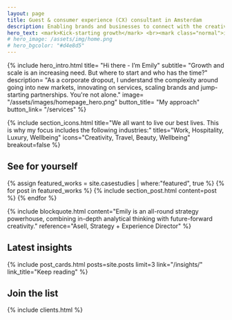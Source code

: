 ```yaml
---
layout: page
title: Guest & consumer experience (CX) consultant in Amsterdam
description: Enabling brands and businesses to connect with the creative class, millennials and Gen Z through captivating guest and customer experiences, IRL.
hero_text: <mark>Kick-starting growth</mark> <br><mark class="normal">in brands & business</mark> <br><mark>with misfits like you</mark>
# hero_image: /assets/img/home.png
# hero_bgcolor: "#d4e8d5"
---
```


{% include hero_intro.html
title= "Hi there - I’m Emily"
subtitle= "Growth and scale is an increasing need. But where to start and who has the time?"
description= "As a corporate dropout, I understand the complexity around going into new markets, innovating on services, scaling brands and jump-starting partnerships. You're not alone."
image= "/assets/images/homepage_hero.png"
button_title= "My approach" button_link= "/services"
%}

{% include section_icons.html 
title="We all want to live our best lives. This is why my focus includes the following industries:"
titles="Work, Hospitality, Luxury, Wellbeing" 
icons="Creativity, Travel, Beauty, Wellbeing" breakout=false %}

## See for yourself

{% assign featured_works = site.casestudies | where:"featured", true  %}
{% for post in featured_works %}
  {% include section_post.html content=post %}
{% endfor %}

{% include blockquote.html 
content="Emily is an all-round strategy powerhouse, combining in-depth analytical thinking with future-forward creativity." 
reference="Asell, Strategy + Experience Director"
%}


## Latest insights

{% include post_cards.html posts=site.posts limit=3 link="/insights/" link_title="Keep reading" %}

## Join the list

{% include clients.html %}
